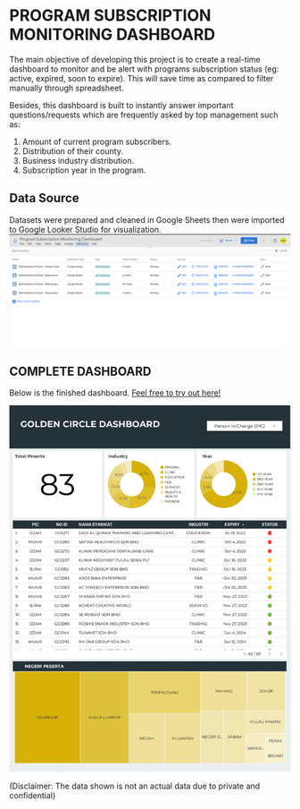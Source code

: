 # PROGRAM SUBSCRIPTION MONITORING DASHBOARD

The main objective of developing this project is to create a real-time dashboard to monitor and be alert with programs subscription status (eg: active, expired, soon to expire). This will save time as compared to filter manually through spreadsheet.

Besides, this dashboard is built to instantly answer important questions/requests which are frequently asked by top management such as:

1) Amount of current program subscribers.
2) Distribution of their county.
3) Business industry distribution.
4) Subscription year in the program.


## Data Source

Datasets were prepared and cleaned in Google Sheets then were imported to Google Looker Studio for visualization.
![](https://github.com/munirauni/Subscription_Monitoring_Dashboard/blob/main/docs/assets/image/Data%20Source.png)

## COMPLETE DASHBOARD

Below is the finished dashboard. [Feel free to try out here!](https://lookerstudio.google.com/reporting/888e127d-9f39-4b82-8e4b-55cb3145448c)

![](https://github.com/munirauni/Subscription_Monitoring_Dashboard/blob/main/docs/assets/image/Final%20Dashboard.jpg)

(Disclaimer: The data shown is not an actual data due to private and confidential)
